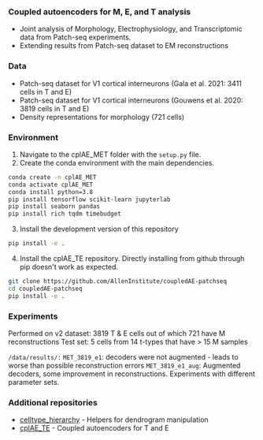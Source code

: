 ### Coupled autoencoders for M, E, and T analysis

 - Joint analysis of Morphology, Electrophysiology, and Transcriptomic data from Patch-seq experiments.
 - Extending results from Patch-seq dataset to EM reconstructions

### Data
 - Patch-seq dataset for V1 cortical interneurons (Gala et al. 2021: 3411 cells in T and E)
 - Patch-seq dataset for V1 cortical interneurons (Gouwens et al. 2020: 3819 cells in T and E)
 - Density representations for morphology (721 cells)

### Environment

1. Navigate to the cplAE_MET folder with the `setup.py` file.
2. Create the conda environment with the main dependencies.
```bash
conda create -n cplAE_MET
conda activate cplAE_MET
conda install python=3.8
pip install tensorflow scikit-learn jupyterlab
pip install seaborn pandas 
pip install rich tqdm timebudget
```
3. Install the development version of this repository
```bash
pip install -e .
```

4. Install the cplAE_TE repository. Directly installing from github through pip doesn't work as expected. 
```bash
git clone https://github.com/AllenInstitute/coupledAE-patchseq
cd coupledAE-patchseq
pip install -e .
```

### Experiments

Performed on v2 dataset: 3819 T & E cells out of which 721 have M reconstructions
Test set: 5 cells from 14 t-types that have > 15 M samples

`/data/results/:`
`MET_3819_e1`: decoders were not augmented - leads to worse than possible reconstruction errors
`MET_3819_e1_aug`: Augmented decoders, some improvement in reconstructions. Experiments with different parameter sets. 

### Additional repositories
 - [celltype_hierarchy](https://github.com/AllenInstitute/celltype_hierarchy) - Helpers for dendrogram manipulation
 - [cplAE_TE](https://github.com/AllenInstitute/coupledAE-patchseq) - Coupled autoencoders for T and E

